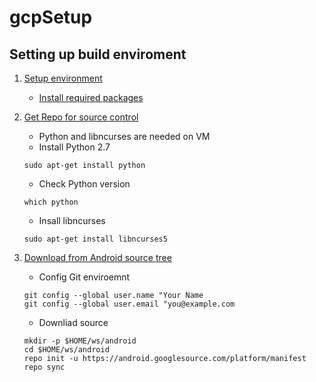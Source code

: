 # gcpSetup
## Setting up build enviroment
1. [Setup environment](https://source.android.com/setup/build/initializing)
   - [Install required packages](https://source.android.com/setup/build/initializing#installing-required-packages-ubuntu-1804)
2. [Get Repo for source control](https://source.android.com/setup/develop)
   - Python and libncurses are needed on VM
   - Install Python 2.7
   
   ```
   sudo apt-get install python
   ```
   - Check Python version
   
   ```
   which python
   ```
   - Insall libncurses 
   
   ``` 
   sudo apt-get install libncurses5
   ```

3. [Download from Android source tree](https://source.android.com/setup/build/downloading)

   - Config Git enviroemnt
   ``` 
   git config --global user.name "Your Name
   git config --global user.email "you@example.com 
   ```
   - Downliad source
   ```
   mkdir -p $HOME/ws/android
   cd $HOME/ws/android
   repo init -u https://android.googlesource.com/platform/manifest
   repo sync
   ```
